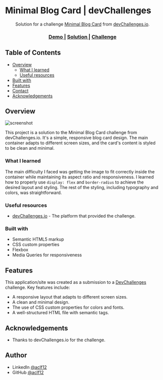 # Minimal Blog Card | devChallenges

<div align="center">
   Solution for a challenge <a href="https://devchallenges.io/challenge/minimal-blog-card" target="_blank">Minimal Blog Card</a> from <a href="http://devchallenges.io" target="_blank">devChallenges.io</a>.
</div>

<div align="center">
  <h3>
    <a href="#">
      Demo
    </a>
    <span> | </span>
    <a href="https://github.com/aclf12/minimal-blog-card-devchallenges">
      Solution
    </a>
    <span> | </span>
    <a href="https://devchallenges.io/challenge/minimal-blog-card">
      Challenge
    </a>
  </h3>
</div>

## Table of Contents

- [Overview](#overview)
  - [What I learned](#what-i-learned)
  - [Useful resources](#useful-resources)
- [Built with](#built-with)
- [Features](#features)
- [Contact](#contact)
- [Acknowledgements](#acknowledgements)

## Overview

![screenshot](./resource/Captura%20de%20tela%202025-06-28%20023848.png)

This project is a solution to the Minimal Blog Card challenge from devChallenges.io. It's a simple, responsive blog card design. The main container adapts to different screen sizes, and the card's content is styled to be clean and minimal.

### What I learned

The main difficulty I faced was getting the image to fit correctly inside the container while maintaining its aspect ratio and responsiveness. I learned how to properly use `display: flex` and `border-radius` to achieve the desired layout and styling. The rest of the styling, including typography and colors, was straightforward.

### Useful resources

- [devChallenges.io](https://www.devchallenges.io) - The platform that provided the challenge.

### Built with

- Semantic HTML5 markup
- CSS custom properties
- Flexbox
- Media Queries for responsiveness

## Features

This application/site was created as a submission to a [DevChallenges](https://devchallenges.io/challenges-dashboard) challenge. Key features include:

- A responsive layout that adapts to different screen sizes.
- A clean and minimal design.
- The use of CSS custom properties for colors and fonts.
- A well-structured HTML file with semantic tags.

## Acknowledgements

- Thanks to devChallenges.io for the challenge.

## Author

- LinkedIn [@aclf12](https://www.linkedin.com/in/aclf12/)
- GitHub [@aclf12](https://github.com/aclf12)